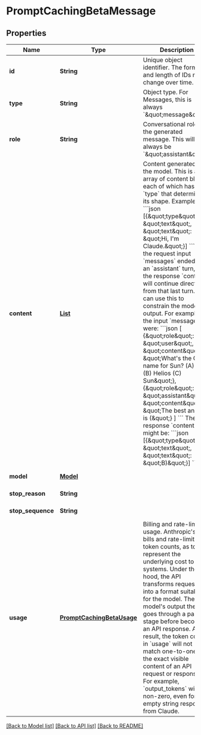 # PromptCachingBetaMessage
## Properties

| Name | Type | Description | Notes |
|------------ | ------------- | ------------- | -------------|
| **id** | **String** | Unique object identifier.  The format and length of IDs may change over time. | [default to null] |
| **type** | **String** | Object type.  For Messages, this is always &#x60;\&quot;message\&quot;&#x60;. | [default to message] |
| **role** | **String** | Conversational role of the generated message.  This will always be &#x60;\&quot;assistant\&quot;&#x60;. | [default to assistant] |
| **content** | [**List**](ContentBlock.md) | Content generated by the model.  This is an array of content blocks, each of which has a &#x60;type&#x60; that determines its shape.  Example:  &#x60;&#x60;&#x60;json [{\&quot;type\&quot;: \&quot;text\&quot;, \&quot;text\&quot;: \&quot;Hi, I&#39;m Claude.\&quot;}] &#x60;&#x60;&#x60;  If the request input &#x60;messages&#x60; ended with an &#x60;assistant&#x60; turn, then the response &#x60;content&#x60; will continue directly from that last turn. You can use this to constrain the model&#39;s output.  For example, if the input &#x60;messages&#x60; were: &#x60;&#x60;&#x60;json [   {\&quot;role\&quot;: \&quot;user\&quot;, \&quot;content\&quot;: \&quot;What&#39;s the Greek name for Sun? (A) Sol (B) Helios (C) Sun\&quot;},   {\&quot;role\&quot;: \&quot;assistant\&quot;, \&quot;content\&quot;: \&quot;The best answer is (\&quot;} ] &#x60;&#x60;&#x60;  Then the response &#x60;content&#x60; might be:  &#x60;&#x60;&#x60;json [{\&quot;type\&quot;: \&quot;text\&quot;, \&quot;text\&quot;: \&quot;B)\&quot;}] &#x60;&#x60;&#x60; | [default to null] |
| **model** | [**Model**](Model.md) |  | [default to null] |
| **stop\_reason** | **String** |  | [default to null] |
| **stop\_sequence** | **String** |  | [default to null] |
| **usage** | [**PromptCachingBetaUsage**](PromptCachingBetaUsage.md) | Billing and rate-limit usage.  Anthropic&#39;s API bills and rate-limits by token counts, as tokens represent the underlying cost to our systems.  Under the hood, the API transforms requests into a format suitable for the model. The model&#39;s output then goes through a parsing stage before becoming an API response. As a result, the token counts in &#x60;usage&#x60; will not match one-to-one with the exact visible content of an API request or response.  For example, &#x60;output_tokens&#x60; will be non-zero, even for an empty string response from Claude. | [default to null] |

[[Back to Model list]](../README.md#documentation-for-models) [[Back to API list]](../README.md#documentation-for-api-endpoints) [[Back to README]](../README.md)

